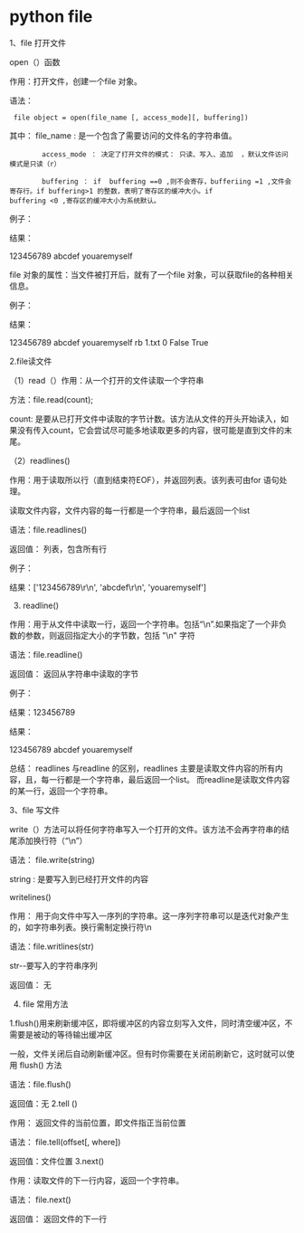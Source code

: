 # python file

 1、file 打开文件

open（）函数

作用：打开文件，创建一个file 对象。

语法： 

     file object = open(file_name [, access_mode][, buffering])

其中： file_name : 是一个包含了需要访问的文件名的字符串值。

            access_mode ： 决定了打开文件的模式： 只读、写入、追加  ，默认文件访问模式是只读（r）

            buffering ： if  buffering ==0 ,则不会寄存，bufferiing =1 ,文件会寄存行。if buffering>1 的整数，表明了寄存区的缓冲大小。if                             buffering <0 ,寄存区的缓冲大小为系统默认。

例子：

结果：

123456789
abcdef
youaremyself

file 对象的属性：当文件被打开后，就有了一个file 对象，可以获取file的各种相关信息。


例子：

结果：

123456789
abcdef
youaremyself
rb
1.txt
0
False
True

2.file读文件

（1）read（）作用：从一个打开的文件读取一个字符串

方法：file.read(count);

count: 是要从已打开文件中读取的字节计数。该方法从文件的开头开始读入，如果没有传入count，它会尝试尽可能多地读取更多的内容，很可能是直到文件的末尾。

（2）readlines()

作用：用于读取所以行（直到结束符EOF），并返回列表。该列表可由for 语句处理。

读取文件内容，文件内容的每一行都是一个字符串，最后返回一个list

语法：file.readlines()

返回值： 列表，包含所有行

例子：

结果：['123456789\r\n', 'abcdef\r\n', 'youaremyself']

3. readline()

作用：用于从文件中读取一行，返回一个字符串。包括“\n”.如果指定了一个非负数的参数，则返回指定大小的字节数，包括 "\n" 字符

语法：file.readline()

返回值： 返回从字符串中读取的字节

例子：

结果：123456789


结果：

123456789
abcdef
youaremyself

总结： readlines 与readline  的区别，readlines 主要是读取文件内容的所有内容，且，每一行都是一个字符串，最后返回一个list。 而readline是读取文件内容的某一行，返回一个字符串。

3、file 写文件

write（）方法可以将任何字符串写入一个打开的文件。该方法不会再字符串的结尾添加换行符（“\n”）

语法： file.write(string)

string : 是要写入到已经打开文件的内容

writelines()

作用： 用于向文件中写入一序列的字符串。这一序列字符串可以是迭代对象产生的，如字符串列表。换行需制定换行符\n

语法：file.writlines(str)

str--要写入的字符串序列

返回值： 无

4. file 常用方法

1.flush()用来刷新缓冲区，即将缓冲区的内容立刻写入文件，同时清空缓冲区，不需要是被动的等待输出缓冲区

一般，文件关闭后自动刷新缓冲区。但有时你需要在关闭前刷新它，这时就可以使用 flush() 方法

语法：file.flush()

返回值：无
2.tell ()

作用： 返回文件的当前位置，即文件指正当前位置

语法： file.tell(offset[, where])

返回值：文件位置
3.next()

作用：读取文件的下一行内容，返回一个字符串。

语法： file.next()

返回值： 返回文件的下一行